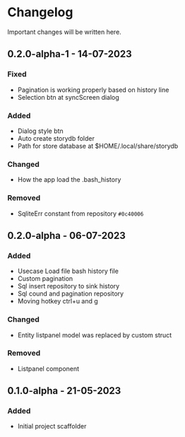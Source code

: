 # Changelog

Important changes will be written here.

## 0.2.0-alpha-1 - 14-07-2023

### Fixed
- Pagination is working properly based on history line
- Selection btn at syncScreen dialog

### Added
- Dialog style btn
- Auto create storydb folder
- Path for store database at $HOME/.local/share/storydb

### Changed
- How the app load the .bash_history

### Removed
- SqliteErr constant from repository ``#0c40006``

## 0.2.0-alpha - 06-07-2023

### Added
- Usecase Load file bash history file
- Custom pagination
- Sql insert repository to sink history
- Sql cound and pagination repository
- Moving hotkey ctrl+u and g

### Changed
- Entity listpanel model was replaced by custom struct  

### Removed
- Listpanel component

## 0.1.0-alpha - 21-05-2023

### Added

- Initial project scaffolder
